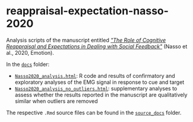 # reappraisal-expectation-nasso-2020
Analysis scripts of the manuscript entitled [*"The Role of Cognitive Reappraisal and Expectations in Dealing with Social Feedback"*](https://doi.org/10.1037/emo0000825) (Nasso et al., 2020, Emotion).

In the [`docs`](https://github.com/aschetti/reappraisal-expectation-nasso-2020/tree/master/docs) folder:

* [`Nasso2020_analysis.html`](https://github.com/aschetti/reappraisal-expectation-nasso-2020/blob/master/docs/Nasso2020_analysis.html): R code and results of confirmatory and exploratory analyses of the EMG signal in response to cue and target
* [`Nasso2020_analysis_no_outliers.html`](https://github.com/aschetti/reappraisal-expectation-nasso-2020/blob/master/docs/Nasso2020_analysis_no_outliers.html): supplementary analyses to assess whether the results reported in the manuscript are qualitatively similar when outliers are removed

The respective `.Rmd` source files can be found in the [`source_docs`](https://github.com/aschetti/reappraisal-expectation-nasso-2020/tree/master/source_docs) folder.
